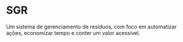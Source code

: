 # SGR
Um sistema de gerenciamento de resíduos, com foco em automatizar ações, economizar tempo e conter um valor acessível.
